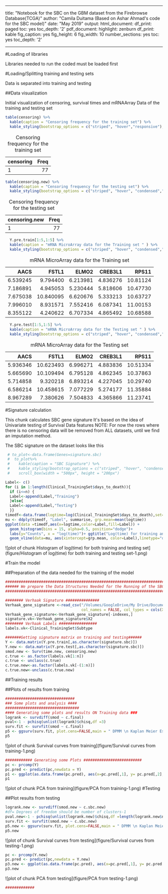 
---

title: "Notebook for the SBC on the GBM dataset from the Firebrowse Database(TCGA)"
author: "Camila Duitama (Based on Ashar Ahmad's code for the SBC model)"
date: "May 2019"
output:
  html_document:
    df_print: paged
    toc: yes
    toc_depth: '2'
  pdf_document:
    highlight: zenburn
    df_print: kable
    fig_caption: yes
    fig_height: 6
    fig_width: 10
    number_sections: yes
    toc: yes
    toc_depth: '2'
    
---

#Loading of libraries

Libraries needed to run the coded must be loaded first

#Loading/Splitting training and testing sets

Data is separated into training and testing


##Data visualization

Initial visualization of censoring, survival times and mRNAArray Data of the training and testing set

```r
table(censoring) %>%  
  kable(caption = "Censoring frequency for the training set") %>%
  kable_styling(bootstrap_options = c("striped", "hover","responsive"),full_width = T, position = "center")
```

<table class="table table-striped table-hover table-responsive" style="margin-left: auto; margin-right: auto;">
<caption>Censoring frequency for the training set</caption>
 <thead>
  <tr>
   <th style="text-align:left;"> censoring </th>
   <th style="text-align:right;"> Freq </th>
  </tr>
 </thead>
<tbody>
  <tr>
   <td style="text-align:left;"> 1 </td>
   <td style="text-align:right;"> 77 </td>
  </tr>
</tbody>
</table>


```r
table(censoring.new) %>%
  kable(caption = "Censoring frequency for the testing set") %>%
  kable_styling(bootstrap_options = c("striped", "hover", "condensed","responsive"),full_width = T, position = "center")
```

<table class="table table-striped table-hover table-condensed table-responsive" style="margin-left: auto; margin-right: auto;">
<caption>Censoring frequency for the testing set</caption>
 <thead>
  <tr>
   <th style="text-align:left;"> censoring.new </th>
   <th style="text-align:right;"> Freq </th>
  </tr>
 </thead>
<tbody>
  <tr>
   <td style="text-align:left;"> 1 </td>
   <td style="text-align:right;"> 77 </td>
  </tr>
</tbody>
</table>



```r
  Y.pre.train[1:5,1:5] %>%
  kable(caption = "mRNA MicroArray data for the Training set " ) %>%
  kable_styling(bootstrap_options = c("striped", "hover", "condensed","responsive"),full_width = T, position = "center")
```

<table class="table table-striped table-hover table-condensed table-responsive" style="margin-left: auto; margin-right: auto;">
<caption>mRNA MicroArray data for the Training set </caption>
 <thead>
  <tr>
   <th style="text-align:right;"> AACS </th>
   <th style="text-align:right;"> FSTL1 </th>
   <th style="text-align:right;"> ELMO2 </th>
   <th style="text-align:right;"> CREB3L1 </th>
   <th style="text-align:right;"> RPS11 </th>
  </tr>
 </thead>
<tbody>
  <tr>
   <td style="text-align:right;"> 6.539245 </td>
   <td style="text-align:right;"> 9.794400 </td>
   <td style="text-align:right;"> 6.213981 </td>
   <td style="text-align:right;"> 4.836276 </td>
   <td style="text-align:right;"> 10.81124 </td>
  </tr>
  <tr>
   <td style="text-align:right;"> 7.186891 </td>
   <td style="text-align:right;"> 4.945053 </td>
   <td style="text-align:right;"> 5.230444 </td>
   <td style="text-align:right;"> 5.818606 </td>
   <td style="text-align:right;"> 10.47730 </td>
  </tr>
  <tr>
   <td style="text-align:right;"> 7.675038 </td>
   <td style="text-align:right;"> 10.840095 </td>
   <td style="text-align:right;"> 6.620676 </td>
   <td style="text-align:right;"> 5.333213 </td>
   <td style="text-align:right;"> 10.63727 </td>
  </tr>
  <tr>
   <td style="text-align:right;"> 7.996010 </td>
   <td style="text-align:right;"> 8.931571 </td>
   <td style="text-align:right;"> 7.552416 </td>
   <td style="text-align:right;"> 6.087341 </td>
   <td style="text-align:right;"> 11.00153 </td>
  </tr>
  <tr>
   <td style="text-align:right;"> 8.355122 </td>
   <td style="text-align:right;"> 4.240622 </td>
   <td style="text-align:right;"> 6.707334 </td>
   <td style="text-align:right;"> 4.865492 </td>
   <td style="text-align:right;"> 10.68588 </td>
  </tr>
</tbody>
</table>


```r
  Y.pre.test[1:5,1:5] %>%
  kable(caption = "mRNA MicroArray data for the Testing set " ) %>%
  kable_styling(bootstrap_options = c("striped", "hover", "condensed","responsive"),full_width = F, position = "center")
```

<table class="table table-striped table-hover table-condensed table-responsive" style="margin-left: auto; margin-right: auto;">
<caption>mRNA MicroArray data for the Testing set </caption>
 <thead>
  <tr>
   <th style="text-align:right;"> AACS </th>
   <th style="text-align:right;"> FSTL1 </th>
   <th style="text-align:right;"> ELMO2 </th>
   <th style="text-align:right;"> CREB3L1 </th>
   <th style="text-align:right;"> RPS11 </th>
  </tr>
 </thead>
<tbody>
  <tr>
   <td style="text-align:right;"> 5.936346 </td>
   <td style="text-align:right;"> 10.623493 </td>
   <td style="text-align:right;"> 6.996271 </td>
   <td style="text-align:right;"> 4.883836 </td>
   <td style="text-align:right;"> 10.51334 </td>
  </tr>
  <tr>
   <td style="text-align:right;"> 5.665690 </td>
   <td style="text-align:right;"> 10.109494 </td>
   <td style="text-align:right;"> 6.795128 </td>
   <td style="text-align:right;"> 4.862345 </td>
   <td style="text-align:right;"> 10.37863 </td>
  </tr>
  <tr>
   <td style="text-align:right;"> 5.714858 </td>
   <td style="text-align:right;"> 9.320218 </td>
   <td style="text-align:right;"> 6.893214 </td>
   <td style="text-align:right;"> 4.227045 </td>
   <td style="text-align:right;"> 10.29740 </td>
  </tr>
  <tr>
   <td style="text-align:right;"> 6.586214 </td>
   <td style="text-align:right;"> 10.458615 </td>
   <td style="text-align:right;"> 7.077229 </td>
   <td style="text-align:right;"> 5.274177 </td>
   <td style="text-align:right;"> 11.35884 </td>
  </tr>
  <tr>
   <td style="text-align:right;"> 8.967289 </td>
   <td style="text-align:right;"> 7.380626 </td>
   <td style="text-align:right;"> 7.504833 </td>
   <td style="text-align:right;"> 4.365866 </td>
   <td style="text-align:right;"> 11.23741 </td>
  </tr>
</tbody>
</table>


#Signature calculation

This chunk calculates  SBC gene signature
It's based on the idea of Univariate testing of Survival Data features
NOTE: For now the rows where there is no censoring data will be removed from ALL datasets, until we find an imputation method.



The SBC signature on the dataset looks like this


```r
 # to_plot<-data.frame(Genes=signature.sbc)
 #  to_plot%>%
 #    kable(caption = "SBC Signature") %>%
 #    kable_styling(bootstrap_options = c("striped", "hover", "condensed","responsive"),full_width = F, position = "center")%>%
 #    scroll_box(width = "500px", height = "200px")
```




```r
Label<- c()
for (i in 1:length(Clinical_TrainingSet$days_to_death)){
  if (i<=n) {
  Label<-append(Label,"Training")
  }else{
  Label<-append(Label,"Testing")
  }}
timedf<-data.frame(logtime=log(Clinical_TrainingSet$days_to_death),set=Label)
mu <- ddply(timedf, "Label", summarise, grp.mean=mean(logtime))
ggplot(data =timedf,aes(x=logtime,color=Label,fill=Label)) +
  geom_histogram(bins = 15, alpha=0.5, position="dodge")+ 
  labs(y="Counts", x = "log(time)")+ ggtitle("Log(time) for training and testing data")+
  geom_vline(data=mu, aes(xintercept=grp.mean, color=Label),linetype="dashed")
```

![plot of chunk Histogram of log(time) for both training and testing set](figure/Histogram of log(time) for both training and testing set-1.png)


#Train the model

##Preparation of the data needed for the training of the model

```r
########################################################################
###### We prepare the Data Structures Needed for the Running of the SBC ####
#############################################################################

######## Verhaak Signature ###############
Verhaak_gene_signature <-read_csv("/Volumes/GoogleDrive/My Drive/Documents/Life Science Informatics Master/Master thesis/Data/Verhaak_Data/Verhaak_GS_according_to_Training_Set_Split1.csv", 
                                  col_names = FALSE, col_types = cols(X1 = col_skip()))
Verhaak_gene_signature<-Verhaak_gene_signature[-indexes,]
signature.vk<-Verhaak_gene_signature$X2
######## Verhaak Labels #################
labels.vk<-Clinical_TrainingSet$Subtype

#######Getting signature matrix on training and testing######
Y <- data.matrix(Y.pre.train[,as.character(signature.sbc)])
Y.new <- data.matrix(Y.pre.test[,as.character(signature.sbc)])
smod.new <- Surv(time.new, censoring.new)
c.true <- as.factor(labels.vk[1:n])
c.true <- unclass(c.true)
c.true.new<-as.factor(labels.vk[-(1:n)])
c.true.new<-unclass(c.true.new)
```


##Training results




##Plots of results from training

```r
###############################
### Some plots and analysis ####
#################################
#### Generating some plots and results ON Training data ###
logrank <- survdiff(smod ~ c.final)
pval<-1 - pchisq(unlist(logrank)$chisq,df =3)
surv.fit <- survfit(smod ~ c.final)
p5 <- ggsurv(surv.fit, plot.cens=FALSE,main = " DPMM \n Kaplan Meier Estimators \n Verhaak Cancer Data Set")+ ggplot2::guides(linetype = FALSE)+labs(subtitle = paste("P-value:",toString(round(pval,digits = 5))))
p5
```

![plot of chunk Survival curves from training](figure/Survival curves from training-1.png)


```r
############ Generating some Plots ##########################
pc <- prcomp(Y)
pc.pred <- predict(pc,newdata = Y)
p1 <- ggplot(as.data.frame(pc.pred), aes(x=pc.pred[,1], y= pc.pred[,2], colour= as.factor(c.final))) + ggtitle(" SBC Clustering \n VerhaakCancer Data Set") + geom_point(shape=19) + labs(y = "PC1", x = "PC2", colour = "Classes") 
p1
```

![plot of chunk PCA from training](figure/PCA from training-1.png)
#Testing

##Plot results from testing

```r
logrank.new <- survdiff(smod.new ~ c.sbc.new)
#df= Degrees of freedom should be number of clusters-1
pval.new<-1 - pchisq(unlist(logrank.new)$chisq,df =length(logrank.new$n)-1)
surv.fit <- survfit(smod.new ~ c.sbc.new)
p5.new <- ggsurv(surv.fit, plot.cens=FALSE,main = " DPMM \n Kaplan Meier Estimators \n Verhaak Cancer Data Set")+ ggplot2::guides(linetype = FALSE)+labs(subtitle = paste("P-value:",toString(round(pval.new,digits = 5))))
p5.new
```

![plot of chunk Survival curves from testing](figure/Survival curves from testing-1.png)


```r
pc <- prcomp(Y.new)
pc.pred <- predict(pc,newdata = Y.new)
p3.new <- ggplot(as.data.frame(pc.pred), aes(x=pc.pred[,1], y= pc.pred[,2], colour= as.factor(c.sbc.new))) + ggtitle(" SBC Clustering \n Verhaak Cancer Test Data Set") + geom_point(shape=19) + labs(y = "PC1", x = "PC2", colour = "Classes") 
p3.new
```

![plot of chunk PCA from testing](figure/PCA from testing-1.png)

```r
#############
```
